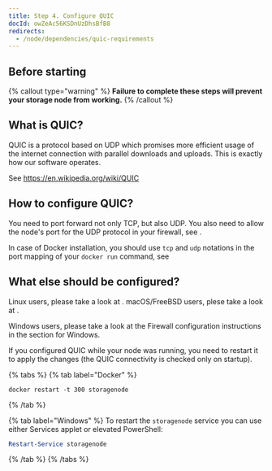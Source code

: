 ```yaml
---
title: Step 4. Configure QUIC
docId: owZeAc56KSDnUzDhsBfB8
redirects:
  - /node/dependencies/quic-requirements
---
```


## Before starting

{% callout type="warning"  %}
**Failure to complete these steps will prevent your storage node from working.**
{% /callout %}

[](docId:hbCGTv1ZLLR2-kpSaGEXw)

[](docId:v-fUvPqySvUwTMF-od6hD)

[](docId:y0jltT-HzKPmDefi532sd)

## What is QUIC?

QUIC is a protocol based on UDP which promises more efficient usage of the internet connection with parallel downloads and uploads. This is exactly how our software operates.

See <https://en.wikipedia.org/wiki/QUIC>

## How to configure QUIC?

You need to port forward not only TCP, but also UDP. You also need to allow the node's port for the UDP protocol in your firewall, see [](docId:y0jltT-HzKPmDefi532sd).

In case of Docker installation, you should use `tcp` and `udp` notations in the port mapping of your `docker run` command, see [](docId:HaDkV_0aWg9OJoBe53o-J)

## What else should be configured?

Linux users, please take a look at [](docId:uIbtSLgN6Ug86rBvFZQOB). macOS/FreeBSD users, plese take a look at [](docId:rw8hWAanflwtUVsu1jC5y).

Windows users, please take a look at the Firewall configuration instructions in the [](docId:y0jltT-HzKPmDefi532sd) section for Windows.

If you configured QUIC while your node was running, you need to restart it to apply the changes (the QUIC connectivity is checked only on startup).

{% tabs %}
{% tab label="Docker" %}

```none
docker restart -t 300 storagenode
```

{% /tab %}

{% tab label="Windows" %}
To restart the `storagenode` service you can use either Services applet or elevated PowerShell:

```powershell
Restart-Service storagenode
```

{% /tab %}
{% /tabs %}
